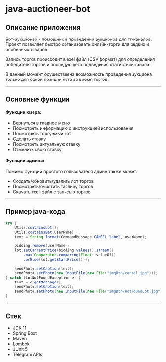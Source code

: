 # java-auctioneer-bot

## Описание приложения

Бот-аукционер - помощник в проведении аукционов для тг-каналов. 
Проект позволяет быстро организовать онлайн-торги для редких и особенных товаров.

Запись торгов происходит в exel файл (CSV формат) для определения победителя торгов и
последующего подведения статистики канала.

В данный момент осуществлена возможность проведения 
аукциона только для одной позиции лота за время торгов.

----

## Основные функции

#### Функции юзера:

- Вернуться в главное меню
- Посмотреть информацию с инструкцией использования
- Посмотреть торгуемый лот
- Сделать ставку
- Посмотреть актуальную ставку 
- Отменить свою ставку

#### Функции админа:

Помимо функций простого пользователя админ также может:

- Создать/обновить/удалить лот торгов
- Посмотреть/очистить таблицу торгов
- Скачать exel-файл с записью торгов
____

## Пример java-кода:

```java
try {
    Utils.containsLot();
    Utils.containsBet(userName);
    text = String.format(CommandMessage.CANCEL.label, userName);

    bidding.remove(userName);
    lot.setCurrentPrice(bidding.values().stream()
        .max(Comparator.comparing(Float::valueOf))
        .orElse(lot.getStartPrice()));

    sendPhoto.setCaption(text);
    sendPhoto.setPhoto(new InputFile(new File("imgBtn/cancel.jpg")));
} catch (LotNotFoundException e) {
    text = e.getMessage();
    sendPhoto.setCaption(text);
    sendPhoto.setPhoto(new InputFile(new File("imgBtn/notFoundLot.jpg")));
}
```
----
## Стек
- JDK 11
- Spring Boot
- Maven
- Lombok
- JUnit 5
- Telegram APIs
